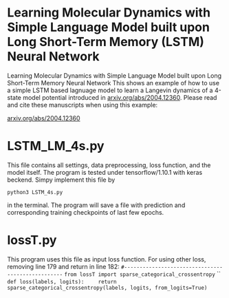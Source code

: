 # Learning Molecular Dynamics with Simple Language Model built upon Long Short-Term Memory (LSTM) Neural Network

Learning Molecular Dynamics with Simple Language Model built upon Long Short-Term Memory Neural Network
This shows an example of how to use a simple LSTM based lagnuage model to learn a Langevin dynamics of a 4-state model potential introduced in [arxiv.org/abs/2004.12360](arxiv.org/abs/2004.12360). Please read and cite these manuscripts when using this example:

[arxiv.org/abs/2004.12360](arxiv.org/abs/2004.12360)

# LSTM_LM_4s.py 

This file contains all settings, data preprocessing, loss function, and the model itself. The program is tested under tensorflow/1.10.1 with keras beckend. Simpy implement this file by

`python3 LSTM_4s.py`

in the terminal. The program will save a file with prediction and corresponding training checkpoints of last few epochs.

# lossT.py

This program uses this file as input loss function.
For using other loss, removing line 179 and return in line 182:
`#--------------------------------------------------`
`from lossT import sparse_categorical_crossentropy`
``
`def loss(labels, logits):`
`    return sparse_categorical_crossentropy(labels, logits, from_logits=True)`
    

